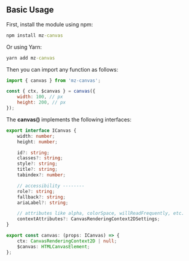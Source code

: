 ## Basic Usage

First, install the module using npm:

```cmd
npm install mz-canvas
```

Or using Yarn: 

```cmd
yarn add mz-canvas
```

Then you can import any function as follows:

```js
import { canvas } from 'mz-canvas';

const { ctx, $canvas } = canvas({
    width: 100, // px
    height: 200, // px
});
```

The **canvas()** implements the following interfaces:

```ts
export interface ICanvas {
    width: number;
    height: number;

    id?: string;
    classes?: string;
    style?: string;
    title?: string;
    tabindex?: number;

    // accessibility --------
    role?: string;
    fallback?: string;
    ariaLabel?: string;

    // attributes like alpha, colorSpace, willReadFrequently, etc.
    contextAttributes?: CanvasRenderingContext2DSettings;
}

export const canvas: (props: ICanvas) => {
    ctx: CanvasRenderingContext2D | null;
    $canvas: HTMLCanvasElement;
};
```
